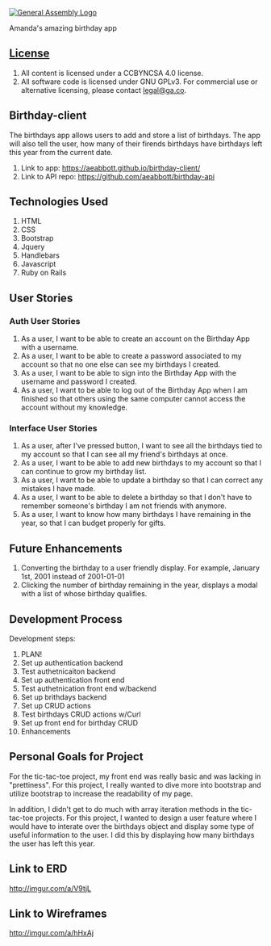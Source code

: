 [![General Assembly Logo](https://camo.githubusercontent.com/1a91b05b8f4d44b5bbfb83abac2b0996d8e26c92/687474703a2f2f692e696d6775722e636f6d2f6b6538555354712e706e67)](https://generalassemb.ly/education/web-development-immersive)

Amanda's amazing birthday app

## [License](LICENSE)

1.  All content is licensed under a CC­BY­NC­SA 4.0 license.
1.  All software code is licensed under GNU GPLv3. For commercial use or
    alternative licensing, please contact legal@ga.co.
## Birthday-client
The birthdays app allows users to add and store a list of birthdays.
The app will also tell the user, how many of their firends birthdays have birthdays left this year from the current date.

1. Link to app: https://aeabbott.github.io/birthday-client/
1. Link to API repo: https://github.com/aeabbott/birthday-api

## Technologies Used
1. HTML
1. CSS
1. Bootstrap
1. Jquery
1. Handlebars
1. Javascript
1. Ruby on Rails

## User Stories
  ### Auth User Stories
  1. As a user, I want to be able to create an account on the Birthday App with a username.
  1. As a user, I want to be able to create a password associated to my account so that no one else can see my birthdays I created.
  1. As a user, I want to be able to sign into the Birthday App with the username and password I created.
  1. As a user, I want to be able to log out of the Birthday App when I am finished so that others using the same computer cannot access the account without my knowledge.
  ### Interface User Stories
  1. As a user, after I've pressed button, I want to see all the birthdays tied to my account so that I can see all my friend's birthdays at once.
  1. As a user, I want to be able to add new birthdays to my account so that I can continue to grow my birthday list.
  1. As a user, I want to be able to update a birthday so that I can correct any mistakes I have made.
  1. As a user, I want to be able to delete a birthday so that I don't have to remember someone's birthday I am not friends with anymore.
  1. As a user, I want to know how many birthdays I have remaining in the year, so that I can budget properly for gifts.

## Future Enhancements

1. Converting the birthday to a user friendly display. For example, January 1st, 2001 instead of 2001-01-01
2. Clicking the number of birthday remaining in the year, displays a modal with a list of whose birthday qualifies.

## Development Process

Development steps:

1. PLAN!
1. Set up authentication backend
2. Test authetnicaiton backend
3. Set up authentication front end
4. Test authetnication front end w/backend
5. Set up brithdays backend
6. Set up CRUD actions
7. Test birthdays CRUD actions w/Curl
8. Set up front end for birthday CRUD
9. Enhancements

## Personal Goals for Project

For the tic-tac-toe project, my front end was really basic and was lacking in "prettiness". For this project, I really wanted to dive more into bootstrap and utilize bootstrap to increase the readability of my page.

In addition, I didn't get to do much with array iteration methods in the tic-tac-toe projects. For this project, I wanted to design a user feature where I would have to interate over the birthdays object and display some type of useful information to the user. I did this by displaying how many birthdays the user has left this year.

## Link to ERD
http://imgur.com/a/V9tjL

## Link to Wireframes
http://imgur.com/a/hHxAj
